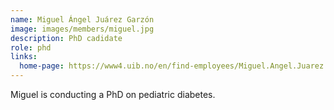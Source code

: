 ```yaml
---
name: Miguel Ángel Juárez Garzón
image: images/members/miguel.jpg
description: PhD cadidate
role: phd
links:
  home-page: https://www4.uib.no/en/find-employees/Miguel.Angel.Juarez.Garzon
---
```


Miguel is conducting a PhD on pediatric diabetes.
